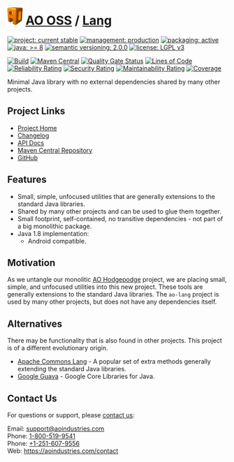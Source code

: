 # [<img src="ao-logo.png" alt="AO Logo" width="35" height="40">](https://github.com/aoindustries) [AO OSS](https://github.com/aoindustries/ao-oss) / [Lang](https://github.com/aoindustries/ao-lang)

[![project: current stable](https://oss.aoapps.com/ao-badges/project-current-stable.svg)](https://aoindustries.com/life-cycle#project-current-stable)
[![management: production](https://oss.aoapps.com/ao-badges/management-production.svg)](https://aoindustries.com/life-cycle#management-production)
[![packaging: active](https://oss.aoapps.com/ao-badges/packaging-active.svg)](https://aoindustries.com/life-cycle#packaging-active)  
[![java: &gt;= 8](https://oss.aoapps.com/ao-badges/java-8.svg)](https://docs.oracle.com/javase/8/docs/api/)
[![semantic versioning: 2.0.0](https://oss.aoapps.com/ao-badges/semver-2.0.0.svg)](http://semver.org/spec/v2.0.0.html)
[![license: LGPL v3](https://oss.aoapps.com/ao-badges/license-lgpl-3.0.svg)](https://www.gnu.org/licenses/lgpl-3.0)

[![Build](https://github.com/aoindustries/ao-lang/workflows/Build/badge.svg?branch=master)](https://github.com/aoindustries/ao-lang/actions?query=workflow%3ABuild)
[![Maven Central](https://maven-badges.herokuapp.com/maven-central/com.aoapps/ao-lang/badge.svg)](https://maven-badges.herokuapp.com/maven-central/com.aoapps/ao-lang)
[![Quality Gate Status](https://sonarcloud.io/api/project_badges/measure?branch=master&project=com.aoapps%3Aao-lang&metric=alert_status)](https://sonarcloud.io/dashboard?branch=master&id=com.aoapps%3Aao-lang)
[![Lines of Code](https://sonarcloud.io/api/project_badges/measure?branch=master&project=com.aoapps%3Aao-lang&metric=ncloc)](https://sonarcloud.io/component_measures?branch=master&id=com.aoapps%3Aao-lang&metric=ncloc)  
[![Reliability Rating](https://sonarcloud.io/api/project_badges/measure?branch=master&project=com.aoapps%3Aao-lang&metric=reliability_rating)](https://sonarcloud.io/component_measures?branch=master&id=com.aoapps%3Aao-lang&metric=Reliability)
[![Security Rating](https://sonarcloud.io/api/project_badges/measure?branch=master&project=com.aoapps%3Aao-lang&metric=security_rating)](https://sonarcloud.io/component_measures?branch=master&id=com.aoapps%3Aao-lang&metric=Security)
[![Maintainability Rating](https://sonarcloud.io/api/project_badges/measure?branch=master&project=com.aoapps%3Aao-lang&metric=sqale_rating)](https://sonarcloud.io/component_measures?branch=master&id=com.aoapps%3Aao-lang&metric=Maintainability)
[![Coverage](https://sonarcloud.io/api/project_badges/measure?branch=master&project=com.aoapps%3Aao-lang&metric=coverage)](https://sonarcloud.io/component_measures?branch=master&id=com.aoapps%3Aao-lang&metric=Coverage)

Minimal Java library with no external dependencies shared by many other projects.

## Project Links
* [Project Home](https://oss.aoapps.com/lang/)
* [Changelog](https://oss.aoapps.com/lang/changelog)
* [API Docs](https://oss.aoapps.com/lang/apidocs/)
* [Maven Central Repository](https://search.maven.org/artifact/com.aoapps/ao-lang)
* [GitHub](https://github.com/aoindustries/ao-lang)

## Features
* Small, simple, unfocused utilities that are generally extensions to the standard Java libraries.
* Shared by many other projects and can be used to glue them together.
* Small footprint, self-contained, no transitive dependencies - not part of a big monolithic package.
* Java 1.8 implementation:
    * Android compatible.

## Motivation
As we untangle our monolitic [AO Hodgepodge](https://github.com/aoindustries/ao-hodgepodge) project, we are placing small, simple, and unfocused utilities into this new project.  These tools are generally extensions to the standard Java libraries.  The `ao-lang` project is used by many other projects, but does not have any dependencies itself.

## Alternatives
There may be functionality that is also found in other projects.  This project is of a different evolutionary origin.
* [Apache Commons Lang](https://commons.apache.org/proper/commons-lang/) - A popular set of extra methods generally extending the standard Java libraries.
* [Google Guava](https://github.com/google/guava) - Google Core Libraries for Java.

## Contact Us
For questions or support, please [contact us](https://aoindustries.com/contact):

Email: [support@aoindustries.com](mailto:support@aoindustries.com)  
Phone: [1-800-519-9541](tel:1-800-519-9541)  
Phone: [+1-251-607-9556](tel:+1-251-607-9556)  
Web: https://aoindustries.com/contact
